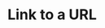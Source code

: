---
title: 'Link to a URL'
field: 'is.link.url'
slug: 'is-link-url'
description: 'Internet link to any other associated item'
comment: 'Try to always link to any standard and permament identifier (eg, not a PDF)'
required: False
module: 'Form'
cluster: 'Global'
policy: 'Url. Repeat values.'
layout: 'home'
---